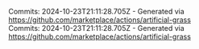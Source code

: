 Commits: 2024-10-23T21:11:28.705Z - Generated via https://github.com/marketplace/actions/artificial-grass
<br>
Commits: 2024-10-23T21:11:28.705Z - Generated via https://github.com/marketplace/actions/artificial-grass
<br>
